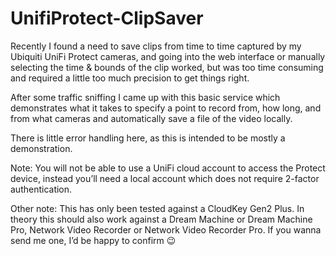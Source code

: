 # UnifiProtect-ClipSaver
Recently I found a need to save clips from time to time captured by my Ubiquiti UniFi Protect cameras, and going into the web interface or manually selecting the time & bounds of the clip worked, but was too time consuming and required a little too much precision to get things right.

After some traffic sniffing I came up with this basic service which demonstrates what it takes to specify a point to record from, how long, and from what cameras and automatically save a file of the video locally.

There is little error handling here, as this is intended to be mostly a demonstration.

Note: You will not be able to use a UniFi cloud account to access the Protect device, instead you’ll need a local account which does not require 2-factor authentication.

Other note: This has only been tested against a CloudKey Gen2 Plus. In theory this should also work against a Dream Machine or Dream Machine Pro, Network Video Recorder or Network Video Recorder Pro. If you wanna send me one, I’d be happy to confirm 😉

